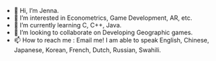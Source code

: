 - 👋 Hi, I’m Jenna.
- 👀 I’m interested in Econometrics, Game Development, AR, etc.
- 🌱 I’m currently learning C, C++, Java.
- 💞️ I’m looking to collaborate on Developing Geographic games.
- 📫 How to reach me : Email me! I am able to speak English, Chinese, Japanese, Korean, French, Dutch, Russian, Swahili.

<!---
Jenna522/Jenna522 is a ✨ special ✨ repository because its `README.md` (this file) appears on your GitHub profile.
You can click the Preview link to take a look at your changes.
--->

